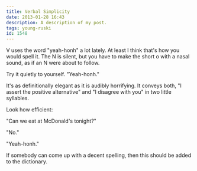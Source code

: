 ```yaml
---
title: Verbal Simplicity
date: 2013-01-28 16:43
description: A description of my post.
tags: young-ruski
id: 1548
---
```

V uses the word "yeah-honh" a lot lately.  At least I think that's how you would spell it.  The N is silent, but you have to make the short o with a nasal sound, as if an N were about to follow.

Try it quietly to yourself.  "Yeah-honh."

It's as definitionally elegant as it is audibly horrifying.  It conveys both, "I assert the positive alternative" and "I disagree with you" in two little syllables.

Look how efficient:

"Can we eat at McDonald's tonight?"

"No."

"Yeah-honh."

If somebody can come up with a decent spelling, then this should be added to the dictionary.
